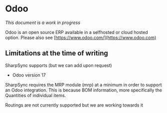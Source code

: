 # Odoo

<em>This document is a work in progress</em>

Odoo is an open source ERP available in a selfhosted or cloud hosted option. Please also see [https://www.odoo.com/](https://www.odoo.com)

## Limitations at the time of writing

SharpSync supports (but we can add upon request)
* Odoo version 17


SharpSync requires the MRP module (mrp) at a minimum in order to support an Odoo integration.
This is because BOM information, more specifically the Quantities of individual items.

Routings are not currently supported but we are working towards it
